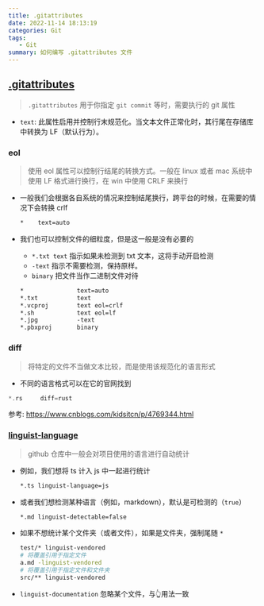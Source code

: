 ```yaml
---
title: .gitattributes
date: 2022-11-14 18:13:19
categories: Git
tags:
   - Git
summary: 如何编写 .gitattributes 文件
---
```


## [.gitattributes](https://git-scm.com/docs/gitattributes)

> `.gitattributes` 用于你指定 `git commit` 等时，需要执行的 git 属性

- `text`: 此属性启用并控制行末规范化。当文本文件正常化时，其行尾在存储库中转换为
  LF（默认行为）。

### eol

> 使用 eol 属性可以控制行结尾的转换方式。一般在 linux 或者 mac 系统中使用 LF
> 格式进行换行，在 win 中使用 CRLF 来换行

- 一般我们会根据各自系统的情况来控制结尾换行，跨平台的时候，在需要的情况下会转换
  crlf

  ```txt
  *    text=auto
  ```

- 我们也可以控制文件的细粒度，但是这一般是没有必要的
  - `*.txt text` 指示如果未检测到 txt 文本，这将手动开启检测
  - `-text` 指示不需要检测，保持原样。
  - `binary` 把文件当作二进制文件对待

  ```txt
  *               text=auto
  *.txt           text
  *.vcproj        text eol=crlf
  *.sh            text eol=lf
  *.jpg           -text
  *.pbxproj       binary
  ```

### diff

> 将特定的文件不当做文本比较，而是使用该规范化的语言形式

- 不同的语言格式可以在它的官网找到

```rust
*.rs     diff=rust
```

参考: <https://www.cnblogs.com/kidsitcn/p/4769344.html>

### [linguist-language](https://github.com/github/linguist/blob/master/docs/overrides.md)

> github 仓库中一般会对项目使用的语言进行自动统计

- 例如，我们想将 ts 计入 js 中一起进行统计

  ```bash
  *.ts linguist-language=js
  ```

- 或者我们想检测某种语言（例如，markdown），默认是可检测的（`true`）

  ```bash
  *.md linguist-detectable=false
  ```

- 如果不想统计某个文件夹（或者文件），如果是文件夹，强制尾随 `*`

  ```bash
  test/* linguist-vendored
  # 将覆盖引用于指定文件
  a.md -linguist-vendored
  # 将覆盖引用于指定文件和文件夹
  src/** linguist-vendored
  ```

- `linguist-documentation` 忽略某个文件，与👆用法一致
